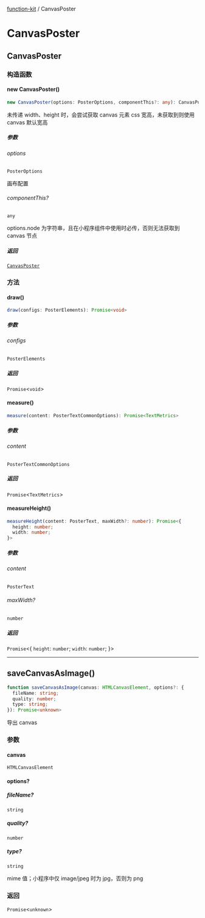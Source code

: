 [function-kit](index.md) / CanvasPoster

# CanvasPoster

## CanvasPoster

### 构造函数

#### new CanvasPoster()

```ts
new CanvasPoster(options: PosterOptions, componentThis?: any): CanvasPoster
```

未传递 width、height 时，会尝试获取 canvas 元素 css 宽高，未获取到则使用 canvas 默认宽高

##### 参数

###### options

`PosterOptions`

画布配置

###### componentThis?

`any`

options.node 为字符串，且在小程序组件中使用时必传，否则无法获取到 canvas 节点

##### 返回

[`CanvasPoster`](#canvasposter)

### 方法

#### draw()

```ts
draw(configs: PosterElements): Promise<void>
```

##### 参数

###### configs

`PosterElements`

##### 返回

`Promise`\<`void`\>

#### measure()

```ts
measure(content: PosterTextCommonOptions): Promise<TextMetrics>
```

##### 参数

###### content

`PosterTextCommonOptions`

##### 返回

`Promise`\<`TextMetrics`\>

#### measureHeight()

```ts
measureHeight(content: PosterText, maxWidth?: number): Promise<{
  height: number;
  width: number;
}>
```

##### 参数

###### content

`PosterText`

###### maxWidth?

`number`

##### 返回

`Promise`\<\{
  `height`: `number`;
  `width`: `number`;
 \}\>

***

## saveCanvasAsImage()

```ts
function saveCanvasAsImage(canvas: HTMLCanvasElement, options?: {
  fileName: string;
  quality: number;
  type: string;
}): Promise<unknown>
```

导出 canvas

### 参数

#### canvas

`HTMLCanvasElement`

#### options?

##### fileName?

`string`

##### quality?

`number`

##### type?

`string`

mime 值；小程序中仅 image/jpeg 时为 jpg，否则为 png

### 返回

`Promise`\<`unknown`\>
